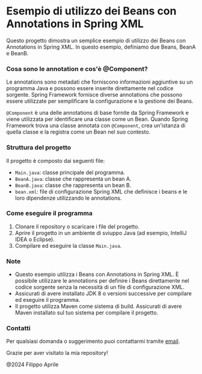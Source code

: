 # Esempio di utilizzo dei Beans con Annotations in Spring XML

Questo progetto dimostra un semplice esempio di utilizzo dei Beans 
con Annotations in Spring XML. In questo esempio, definiamo due Beans, BeanA e BeanB.

### Cosa sono le annotation e cos'è @Component?
Le annotations sono metadati che forniscono informazioni aggiuntive su un programma Java 
e possono essere inserite direttamente nel codice sorgente. Spring Framework fornisce 
diverse annotations che possono essere utilizzate per semplificare la configurazione
e la gestione dei Beans.

`@Component` è una delle annotations di base fornite da Spring Framework e viene utilizzata
per identificare una classe come un Bean. Quando Spring Framework trova una classe annotata
con `@Component`, crea un'istanza di quella classe e la registra come un Bean nel suo contesto.

### Struttura del progetto
Il progetto è composto dai seguenti file:
- `Main.java`: classe principale del programma.
- `BeanA.java`: classe che rappresenta un bean A.
- `BeanB.java`: classe che rappresenta un bean B.
- `bean.xml`: file di configurazione Spring XML che definisce i beans e le loro dipendenze 
    utilizzando le annotations.

### Come eseguire il programma
1. Clonare il repository o scaricare i file del progetto.
2. Aprire il progetto in un ambiente di sviuppo Java (ad esempio, IntelliJ IDEA o Eclipse).
3. Compilare ed eseguire la classe `Main.java`.

### Note
- Questo esempio utilizza i Beans con Annotations in Spring XML. È possibile utilizzare
  le annotations per definire i Beans direttamente nel codice sorgente senza la necessità
  di un file di configurazione XML.
- Assicurati di avere installato JDK 8 o versioni successive per compilare
  ed eseguire il programma.
- Il progetto utilizza Maven come sistema di build. Assicurati di avere Maven
  installato sul tuo sistema per compilare il progetto.

### Contatti
Per qualsiasi domanda o suggerimento puoi contattarmi tramite [email](mailto:filippoaprilee@gmail.com).

Grazie per aver visitato la mia repository!

@2024 Filippo Aprile